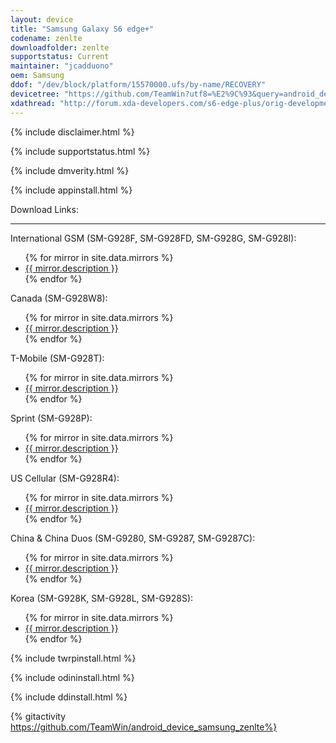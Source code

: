 ```yaml
---
layout: device
title: "Samsung Galaxy S6 edge+"
codename: zenlte
downloadfolder: zenlte
supportstatus: Current
maintainer: "jcadduono"
oem: Samsung
ddof: "/dev/block/platform/15570000.ufs/by-name/RECOVERY"
devicetree: "https://github.com/TeamWin?utf8=%E2%9C%93&query=android_device_samsung_zenlte"
xdathread: "http://forum.xda-developers.com/s6-edge-plus/orig-development/recovery-official-twrp-galaxy-s6-edge-t3354492"
---
```


{% include disclaimer.html %}

{% include supportstatus.html %}

{% include dmverity.html %}

{% include appinstall.html %}

<div class='page-heading'>Download Links:</div>
<hr />
<p class="text">International GSM (SM-G928F, SM-G928FD, SM-G928G, SM-G928I):</p>
<ul>
{% for mirror in site.data.mirrors %}
  <li>
    <a href="{{ mirror.baseurl }}zenlte">
      {{ mirror.description }}
    </a>
  </li>
{% endfor %}
</ul>
<p class="text">Canada (SM-G928W8):</p>
<ul>
{% for mirror in site.data.mirrors %}
  <li>
    <a href="{{ mirror.baseurl }}zenltecan">
      {{ mirror.description }}
    </a>
  </li>
{% endfor %}
</ul>
<p class="text">T-Mobile (SM-G928T):</p>
<ul>
{% for mirror in site.data.mirrors %}
  <li>
    <a href="{{ mirror.baseurl }}zenltetmo">
      {{ mirror.description }}
    </a>
  </li>
{% endfor %}
</ul>
<p class="text">Sprint (SM-G928P):</p>
<ul>
{% for mirror in site.data.mirrors %}
  <li>
    <a href="{{ mirror.baseurl }}zenltespr">
      {{ mirror.description }}
    </a>
  </li>
{% endfor %}
</ul>
<p class="text">US Cellular (SM-G928R4):</p>
<ul>
{% for mirror in site.data.mirrors %}
  <li>
    <a href="{{ mirror.baseurl }}zenlteusc">
      {{ mirror.description }}
    </a>
  </li>
{% endfor %}
</ul>
<p class="text">China &amp; China Duos (SM-G9280, SM-G9287, SM-G9287C):</p>
<ul>
{% for mirror in site.data.mirrors %}
  <li>
    <a href="{{ mirror.baseurl }}zenltezt">
      {{ mirror.description }}
    </a>
  </li>
{% endfor %}
</ul>
<p class="text">Korea (SM-G928K, SM-G928L, SM-G928S):</p>
<ul>
{% for mirror in site.data.mirrors %}
  <li>
    <a href="{{ mirror.baseurl }}zenlteskt">
      {{ mirror.description }}
    </a>
  </li>
{% endfor %}
</ul>

{% include twrpinstall.html %}

{% include odininstall.html %}

{% include ddinstall.html %}

{% gitactivity  https://github.com/TeamWin/android_device_samsung_zenlte%}
